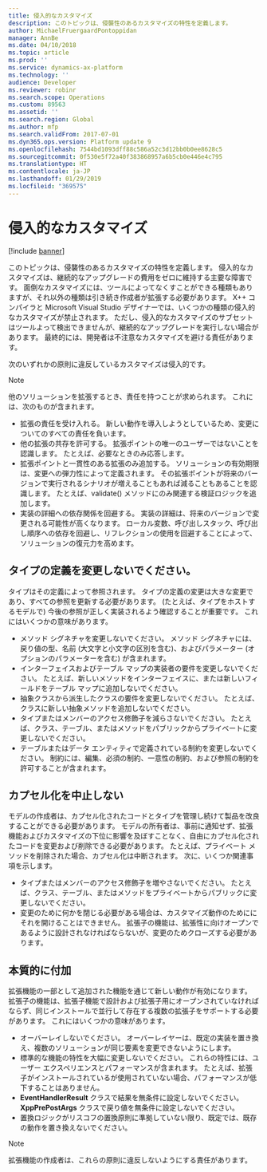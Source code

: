```yaml
---
title: 侵入的なカスタマイズ
description: このトピックは、侵襲性のあるカスタマイズの特性を定義します。
author: MichaelFruergaardPontoppidan
manager: AnnBe
ms.date: 04/10/2018
ms.topic: article
ms.prod: ''
ms.service: dynamics-ax-platform
ms.technology: ''
audience: Developer
ms.reviewer: robinr
ms.search.scope: Operations
ms.custom: 89563
ms.assetid: ''
ms.search.region: Global
ms.author: mfp
ms.search.validFrom: 2017-07-01
ms.dyn365.ops.version: Platform update 9
ms.openlocfilehash: 7544bd1093dff88c586a52c3d12bb0b0ee8628c5
ms.sourcegitcommit: 0f530e5f72a40f383868957a6b5cb0e446e4c795
ms.translationtype: HT
ms.contentlocale: ja-JP
ms.lasthandoff: 01/29/2019
ms.locfileid: "369575"
---
```

# <a name="intrusive-customizations"></a>侵入的なカスタマイズ

[!include [banner](../includes/banner.md)]

このトピックは、侵襲性のあるカスタマイズの特性を定義します。 侵入的なカスタマイズは、継続的なアップグレードの費用をゼロに維持する主要な障害です。 面倒なカスタマイズには、ツールによってなくすことができる種類もありますが、それ以外の種類は引き続き作成者が拡張する必要があります。 X++ コンパイラと Microsoft Visual Studio デザイナーでは、いくつかの種類の侵入的なカスタマイズが禁止されます。 ただし、侵入的なカスタマイズのサブセットはツールよって検出できませんが、継続的なアップグレードを実行しない場合があります。 最終的には、開発者は不注意なカスタマイズを避ける責任があります。

次のいずれかの原則に違反しているカスタマイズは侵入的です。

 > [!NOTE]
> 他のソリューションを拡張するとき、責任を持つことが求められます。 これには、次のものが含まれます。
> + 拡張の責任を受け入れる。 新しい動作を導入しようとしているため、変更についてのすべての責任を負います。
> + 他の拡張の共存を許可する。 拡張ポイントの唯一のユーザーではないことを認識します。 たとえば、必要なときのみ応答します。
> + 拡張ポイントと一貫性のある拡張のみ追加する。 ソリューションの有効期限は、変更への弾力性によって定義されます。 その拡張ポイントが将来のバージョンで実行されるシナリオが増えることもあれば減ることもあることを認識します。 たとえば、validate() メソッドにのみ関連する検証ロジックを追加します。
> + 実装の詳細への依存関係を回避する。 実装の詳細は、将来のバージョンで変更される可能性が高くなります。 ローカル変数、呼び出しスタック、呼び出し順序への依存を回避し、リフレクションの使用を回避することによって、ソリューションの復元力を高めます。


## <a name="dont-change-type-definitions"></a>タイプの定義を変更しないでください。
タイプはその定義によって参照されます。 タイプの定義の変更は大きな変更であり、すべての参照を更新する必要があります。 (たとえば、タイプをホストするモデルで) 今後の参照が正しく実装されるよう確認することが重要です。 これにはいくつかの意味があります。

+ メソッド シグネチャを変更しないでください。 メソッド シグネチャには、戻り値の型、名前 (大文字と小文字の区別を含む)、およびパラメーター (オプションのパラメーターを含む) が含まれます。
+ インターフェイスおよびテーブル マップの実装者の要件を変更しないでください。 たとえば、新しいメソッドをインターフェイスに、または新しいフィールドをテーブル マップに追加しないでください。
+ 抽象クラスから派生したクラスの要件を変更しないでください。 たとえば、クラスに新しい抽象メソッドを追加しないでください。
+ タイプまたはメンバーのアクセス修飾子を減らさないでください。 たとえば、クラス、テーブル、またはメソッドをパブリックからプライベートに変更しないでください。
+ テーブルまたはデータ エンティティで定義されている制約を変更しないでください。 制約には、編集、必須の制約、一意性の制約、および参照の制約を許可することが含まれます。

## <a name="dont-break-encapsulation"></a>カプセル化を中止しない
モデルの作成者は、カプセル化されたコードとタイプを管理し続けて製品を改良することができる必要があります。 モデルの所有者は、事前に通知せず、拡張機能およびカスタマイズの下位に影響を及ぼすことなく、自由にカプセル化されたコードを変更および削除できる必要があります。 たとえば、プライベート メソッドを削除された場合、カプセル化は中断されます。 次に、いくつか関連事項を示します。

+ タイプまたはメンバーのアクセス修飾子を増やさないでください。 たとえば、クラス、テーブル、またはメソッドをプライベートからパブリックに変更しないでください。
+ 変更のために何かを閉じる必要がある場合は、カスタマイズ動作のためににそれを開けることはできません。 拡張子の機能は、拡張性に向けオープンであるように設計されなければならないが、変更のためクローズする必要があります。
            
## <a name="be-additive-in-nature"></a>本質的に付加
拡張機能の一部として追加された機能を通じて新しい動作が有効になります。 拡張子の機能は、拡張子機能で設計および拡張子用にオープンされていなければならず、同じインストールで並行して存在する複数の拡張子をサポートする必要があります。 これにはいくつかの意味があります。

+ オーバーレイしないでください。 オーバーレイヤーは、既定の実装を置き換え、複数のソリューションが同じ要素を変更できないようにします。
+ 標準的な機能の特性を大幅に変更しないでください。 これらの特性には、ユーザー エクスペリエンスとパフォーマンスが含まれます。 たとえば、拡張子がインストールされているが使用されていない場合、パフォーマンスが低下することはありません。
+ **EventHandlerResult** クラスで結果を無条件に設定しないでください。**XppPrePostArgs** クラスで戻り値を無条件に設定しないでください。
+ 置換ロジックがリスコフの置換原則に準拠していない限り、既定では、既存の動作を置き換えないでください。  

> [!NOTE]
> 拡張機能の作成者は、これらの原則に違反しないようにする責任があります。
